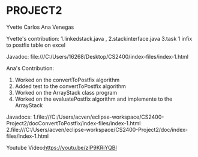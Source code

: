 # PROJECT2
Yvette Carlos
Ana Venegas

Yvette's contribution:
1.linkedstack.java , 2.stackinterface.java 3.task 1 infix to postfix table on excel

Javadoc: file:///C:/Users/16268/Desktop/CS2400/index-files/index-1.html


Ana's Contribution:
1. Worked on the convertToPostfix algorithm 
2. Added test to the convertToPostfix algorithm 
3. Worked on the ArrayStack class program 
4. Worked on the evaluatePostfix algorithm and implemente to the ArrayStack

Javadocs: 
1.file:///C:/Users/acven/eclipse-workspace/CS2400-Project2/docConvertToPostfix/index-files/index-1.html
2.file:///C:/Users/acven/eclipse-workspace/CS2400-Project2/doc/index-files/index-1.html

Youtube Video:https://youtu.be/zIP9KRiYQBI
